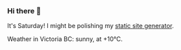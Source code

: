 ### Hi there :wave:

It's Saturday! I might be polishing my [static site generator](https://github.com/bewuethr/pandoc-bash-blog).

Weather in Victoria BC: sunny, at +10°C.
